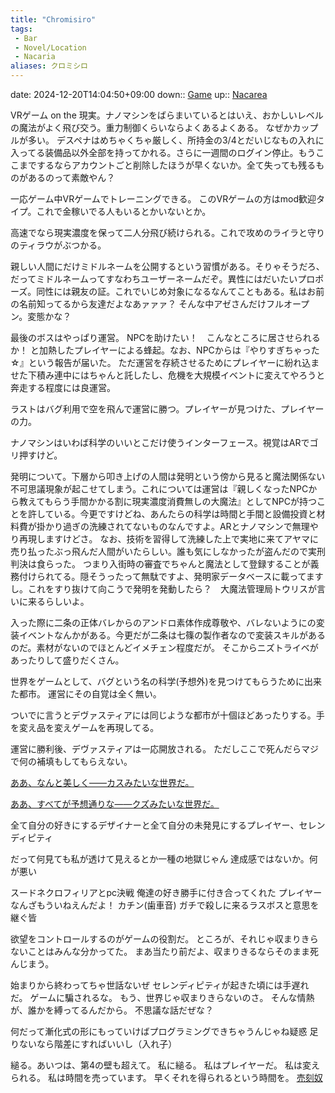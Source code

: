 ```yaml
---
title: "Chromisiro"
tags:
 - Bar
 - Novel/Location
 - Nacaria
aliases: クロミシロ
---
```


date: 2024-12-20T14:04:50+09:00
down:: [Game](../Topics/Game.md)
up:: [Nacarea](Nacarea.md)

VRゲーム on the 現実。ナノマシンをばらまいているとはいえ、おかしいレベルの魔法がよく飛び交う。重力制御くらいならよくあるよくある。
なぜかカップルが多い。
デスペナはめちゃくちゃ厳しく、所持金の3/4とだいじなもの入れに入ってる装備品以外全部を持ってかれる。さらに一週間のログイン停止。もうここまでするならアカウントごと削除したほうが早くないか。全て失っても残るものがあるのって素敵やん？

一応ゲーム中VRゲームでトレーニングできる。
このVRゲームの方はmod歓迎タイプ。これで金稼いでる人もいるとかいないとか。

高速でなら現実濃度を保って二人分飛び続けられる。これで攻めのライラと守りのティラウがぶつかる。

親しい人間にだけミドルネームを公開するという習慣がある。そりゃそうだろ、だってミドルネームってすなわちユーザーネームだぞ。異性にはだいたいプロポーズ。同性には親友の証。これでいじめ対象になるなんてこともある。私はお前の名前知ってるから友達だよなあァァァ？
そんな中アゼさんだけフルオープン。変態かな？

最後のボスはやっぱり運営。
NPCを助けたい！　こんなところに居させられるか！
と加熱したプレイヤーによる蜂起。なお、NPCからは『やりすぎちゃった☆』という報告が届いた。
ただ運営を存続させるためにプレイヤーに紛れ込ませた下積み連中にはちゃんと託したし、危機を大規模イベントに変えてやろうと奔走する程度には良運営。

ラストはバグ利用で空を飛んで運営に勝つ。プレイヤーが見つけた、プレイヤーの力。

ナノマシンはいわば科学のいいとこだけ使うインターフェース。視覚はARでゴリ押すけど。

発明について。下層から叩き上げの人間は発明という傍から見ると魔法関係ない不可思議現象が起こせてしまう。これについては運営は『親しくなったNPCから教えてもらう手間かかる割に現実濃度消費無しの大魔法』としてNPCが持つことを許している。今更ですけどね、あんたらの科学は時間と手間と設備投資と材料費が掛かり過ぎの洗練されてないものなんですよ。ARとナノマシンで無理やり再現しますけどさ。
なお、技術を習得して洗練した上で実地に来てアヤマに売り払ったぶっ飛んだ人間がいたらしい。誰も気にしなかったが盗んだので実刑判決は食らった。
つまり入街時の審査でちゃんと魔法として登録することが義務付けられてる。隠そうったって無駄ですよ、発明家データベースに載ってますし。これをすり抜けて向こうで発明を発動したら？　大魔法管理局トウリスが言いに来るらしいよ。

入った際に二条の正体バレからのアンドロ素体作成尊敬や、バレないようにの変装イベントなんかがある。今更だが二条は七篠の製作者なので変装スキルがあるのだ。素材がないのでほとんどイメチェン程度だが。
そこからニズトライベがあったりして盛りだくさん。


世界をゲームとして、バグという名の科学(予想外)を見つけてもらうために出来た都市。
運営にその自覚は全く無い。

ついでに言うとデヴァスティアには同じような都市が十個ほどあったりする。手を変え品を変えゲームを再現してる。

運営に勝利後、デヴァスティアは一応開放される。
ただしここで死んだらマジで何の補填もしてもらえない。

[ああ、なんと美しく――カスみたいな世界だ。](../../../Info/ああ、なんと美しく――カスみたいな世界だ。.md)

[ああ、すべてが予想通りな――クズみたいな世界だ。](../../../Info/ああ、すべてが予想通りな――クズみたいな世界だ。.md)

全て自分の好きにするデザイナーと全て自分の未発見にするプレイヤー、セレンディピティ

だって何見ても私が透けて見えるとか一種の地獄じゃん
達成感ではないか。何が悪い

スードネクロフィリアとpc決戦
俺達の好き勝手に付き合ってくれた
プレイヤーなんざもういねえんだよ！
カチン(歯車音)
ガチで殺しに来るラスボスと意思を継ぐ皆

欲望をコントロールするのがゲームの役割だ。
ところが、それじゃ収まりきらないことはみんな分かってた。
まあ当たり前だよ、収まりきるならそのまま死んじまう。

始まりから終わってちゃ世話ないぜ
セレンディピティが起きた頃には手遅れだ。
ゲームに騙されるな。
もう、世界じゃ収まりきらないのさ。
そんな情熱が、誰かを縛ってるんだから。
不思議な話だぜな？

何だって漸化式の形にもっていけばプログラミングできちゃうんじゃね疑惑
足りないなら階差にすればいいし（入れ子）

縋る。あいつは、第4の壁も超えて。
私に縋る。
私はプレイヤーだ。
私は変えられる。
私は時間を売っています。
早くそれを得られるという時間を。
[売刻奴](../../../Info/売刻奴.md)



